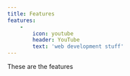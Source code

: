 ```yaml
---
title: Features
features:
    -
        icon: youtube
        header: YouTube
        text: 'web development stuff'
---
```


These are the features